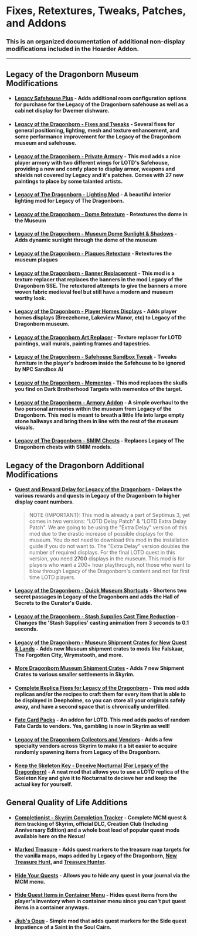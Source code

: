 # Fixes, Retextures, Tweaks, Patches, and Addons
### This is an organized documentation of additional non-display modifications included in the Hoarder Addon.
--- 
## Legacy of the Dragonborn Museum Modifications
- #### [Legacy Safehouse Plus](https://www.nexusmods.com/skyrimspecialedition/mods/39278/) - Adds additional room configuration options for purchase for the Legacy of the Dragonborn safehouse as well as a cabinet display for Dwemer dishware.
- #### [Legacy of the Dragonborn - Fixes and Tweaks](https://www.nexusmods.com/skyrimspecialedition/mods/58517) - Several fixes for general positioning, lighting, mesh and texture enhancement, and some performance improvement for the Legacy of the Dragonborn museum and safehouse.
- #### [Legacy of the Dragonborn - Private Armory](https://www.nexusmods.com/skyrimspecialedition/mods/50072/) - This mod adds a nice player armory with two different wings for LOTD's Safehouse, providing a new and comfy place to display armor, weapons and shields not covered by Legacy and it's patches. Comes with 27 new paintings to place by some talanted artists.
- #### [Legacy of The Dragonborn - Lighting Mod](https://www.nexusmods.com/skyrimspecialedition/mods/55280/) - A beautiful interior lighting mod for Legacy of The Dragonborn.
- #### [Legacy of the Dragonborn - Dome Retexture](https://www.nexusmods.com/skyrimspecialedition/mods/46452/) - Retextures the dome in the Museum
- #### [Legacy of the Dragonborn - Museum Dome Sunlight & Shadows](https://www.nexusmods.com/skyrimspecialedition/mods/38237/) - Adds dynamic sunlight through the dome of the museum
- #### [Legacy of the Dragonborn - Plaques Retexture](https://www.nexusmods.com/skyrimspecialedition/mods/45904) - Retextures the museum plaques 
- #### [Legacy of the Dragonborn - Banner Replacement](https://www.nexusmods.com/skyrimspecialedition/mods/38832) - This mod is a texture replacer that replaces the banners in the mod Legacy of the Dragonborn SSE. The retextured attempts to give the banners a more woven fabric medieval feel but still have a modern and museum worthy look.
- #### [Legacy of the Dragonborn - Player Homes Displays](https://www.nexusmods.com/skyrimspecialedition/mods/63706) - Adds player homes displays (Breezehome, Lakeview Manor, etc) to Legacy of the Dragonborn museum.
- #### [Legacy of the Dragonborn Art Replacer](https://www.nexusmods.com/skyrimspecialedition/mods/44473/) - Texture replacer for LOTD paintings, wall murals, painting frames and tapestries.
- #### [Legacy of the Dragonborn - Safehouse Sandbox Tweak](https://www.nexusmods.com/skyrimspecialedition/mods/47154/) - Tweaks furniture in the player's bedroom inside the Safehouse to be ignored by NPC Sandbox AI
- #### [Legacy of the Dragonborn - Mementos](https://www.nexusmods.com/skyrimspecialedition/mods/45829) - This mod replaces the skulls you find on Dark Brotherhood Targets with mementos of the target. 
- #### [Legacy of the Dragonborm - Armory Addon](https://www.nexusmods.com/skyrimspecialedition/mods/47825/) - A simple overhaul to the two personal armouries within the museum from Legacy of the Dragonborn. This mod is meant to breath a little life into large empty stone hallways and bring them in line with the rest of the museum visuals.
- #### [Legacy of The Dragonborn - SMIM Chests](https://www.nexusmods.com/skyrimspecialedition/mods/55720/) - Replaces Legacy of The Dragonborn chests with SMIM models.
## Legacy of the Dragonborn Additional Modifications
- #### [Quest and Reward Delay for Legacy of the Dragonborn](https://www.nexusmods.com/skyrimspecialedition/mods/44923) - Delays the various rewards and quests in Legacy of the Dragonborn to higher display count numbers.
   > NOTE (IMPORTANT): This mod is already a part of Septimus 3, yet comes in two versions: "LOTD Delay Patch" & "LOTD Extra Delay Patch". We are going to be using the "Extra Delay" version of this mod due to the drastic increase of possible displays for the museum. You do not need to download this mod in the installation guide if you do not want to. The "Extra Delay" version doubles the number of required displays. For the final LOTD quest in this version, you need **2700** displays in the museum. This mod is for players who want a 200+ hour playthrough, not those who want to blow through Legacy of the Dragonborn's content and not for first time LOTD players.
- #### [Legacy of the Dragonborn - Quick Museum Shortcuts](https://www.nexusmods.com/skyrimspecialedition/mods/38898/) - Shortens two secret passages in Legacy of the Dragonborn and adds the Hall of Secrets to the Curator's Guide.
- #### [Legacy of the Dragonborn - Stash Supplies Cast Time Reduction](https://www.nexusmods.com/skyrimspecialedition/mods/31120/) - Changes the 'Stash Supplies' casting animation from 3 seconds to 0.1 seconds.
- #### [Legacy of the Dragonborn - Museum Shipment Crates for New Quest & Lands](https://www.nexusmods.com/skyrimspecialedition/mods/34795) - Adds new Museum shipment crates to mods like Falskaar, The Forgotten City, Wrymstooth, and more.
- #### [More Dragonborn Museum Shipment Crates](https://www.nexusmods.com/skyrimspecialedition/mods/33991) - Adds 7 new Shipment Crates to various smaller settlements in Skyrim.
- #### [Complete Replica Fixes for Legacy of the Dragonborn](https://www.nexusmods.com/skyrimspecialedition/mods/46575/) - This mod adds replicas and/or the recipes to craft them for every item that is able to be displayed in Deepholme, so you can store all your originals safely away, and have a second space that is chronically underfilled.
- #### [Fate Card Packs](https://www.nexusmods.com/skyrimspecialedition/mods/47884/) - An addon for LOTD. This mod adds packs of random Fate Cards to vendors. Yes, gambling is now in Skyrim as well!
- #### [Legacy of the Dragonborn Collectors and Vendors](https://www.nexusmods.com/skyrimspecialedition/mods/24247/) - Adds a few specialty vendors across Skyrim to make it a bit easier to acquire randomly spawning items from Legacy of the Dragonborn.
- #### [Keep the Skeleton Key - Deceive Nocturnal (For Legacy of the Dragonborn)](https://www.nexusmods.com/skyrimspecialedition/mods/47083/) - A neat mod that allows you to use a LOTD replica of the Skeleton Key and give it to Nocturnal to decieve her and keep the actual key for yourself.
## General Quality of Life Additions
- #### [Completionist - Skyrim Completion Tracker](https://www.nexusmods.com/skyrimspecialedition/mods/46358) - Complete MCM quest & item tracking of Skyrim, official DLC, Creation Club (Including Anniversary Edition) and a whole boat load of popular quest mods available here on the Nexus!
- #### [Marked Treasure](https://www.nexusmods.com/skyrimspecialedition/mods/46011/) - Adds quest markers to the treasure map targets for the vanilla maps, maps added by Legacy of the Dragonborn, [New Treasure Hunt](https://www.nexusmods.com/skyrimspecialedition/mods/19469), and [Treasure Hunter](https://www.nexusmods.com/skyrimspecialedition/mods/5789).
- #### [Hide Your Quests](https://www.nexusmods.com/skyrimspecialedition/mods/50125) - Allows you to hide any quest in your journal via the MCM menu.
- #### [Hide Quest Items in Container Menu](https://www.nexusmods.com/skyrimspecialedition/mods/51243) - Hides quest items from the player's inventory when in container menu since you can't put quest items in a container anyways.
- #### [Jiub's Opus](https://www.nexusmods.com/skyrimspecialedition/mods/17056) - Simple mod that adds quest markers for the Side quest Impatience of a Saint in the Soul Cairn.
